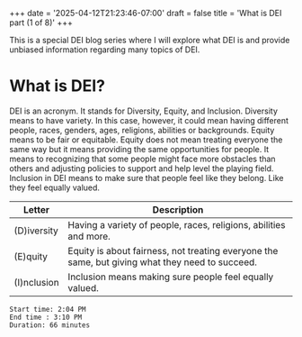 +++
date = '2025-04-12T21:23:46-07:00'
draft = false
title = 'What is DEI part (1 of 8)'
+++

This is a special DEI blog series where I will explore what DEI is and provide unbiased information regarding many topics of DEI.

# What is DEI?

DEI is an acronym. It stands for Diversity, Equity, and Inclusion. Diversity means to have variety. In this case, however, it could mean having different people, races, genders, ages, religions, abilities or backgrounds. Equity means to be fair or equitable. Equity does not mean treating everyone the same way but it means providing the same opportunities for people. It means to recognizing that some people might face more obstacles than others and adjusting policies to support and help level the playing field. Inclusion in DEI means to make sure that people feel like they belong. Like they feel equally valued. 


| Letter | Description |
| --- | ----------- |
| (D)iversity | Having a variety of people, races, religions, abilities and more. |
| (E)quity    | Equity is about fairness, not treating everyone the same, but giving what they need to succeed.   |
| (I)nclusion | Inclusion means making sure people feel equally valued.  |


```
Start time: 2:04 PM
End time : 3:10 PM
Duration: 66 minutes
```